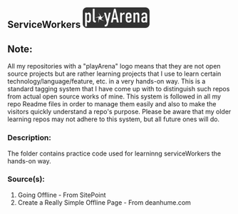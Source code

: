 ## ServiceWorkers <img src="/img/logo.png">

Note:
-----
All my repositories with a "playArena" logo means that they are not open source projects but are rather learning projects that I use to learn certain technology/language/feature, etc. in a very hands-on way.
This is a standard tagging system that I have come up with to distinguish such repos from actual open source works of mine. This system is followed in all my repo Readme files in order to manage them easily and also to make the visitors quickly understand a repo's purpose.
Please be aware that my older learning repos may not adhere to this system, but all future ones will do. 

### Description:

The folder contains practice code used for learninng serviceWorkers the hands-on way.

### Source(s):

1. Going Offline -  From SitePoint
2. Create a Really Simple Offline Page - From deanhume.com

